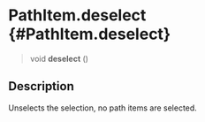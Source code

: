 PathItem.deselect {#PathItem.deselect}
=================

> void **deselect** ()

Description
-----------

Unselects the selection, no path items are selected.
